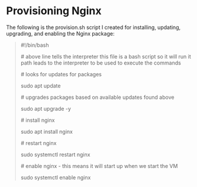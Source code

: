 # Provisioning Nginx

The following is the provision.sh script I created for installing, updating, upgrading, and enabling the Nginx package:

> \#!/bin/bash
>
>\# above line tells the interpreter this file is a bash script so it will run it path leads to the interpreter to be used to execute the commands
>
>\# looks for updates for packages
>
>sudo apt update
>
>\# upgrades packages based on available updates found above
>
>sudo apt upgrade -y
>
>\# install nginx
>
>sudo apt install nginx
>
>\# restart nginx
>
>sudo systemctl restart nginx
>
>\# enable nginx - this means it will start up when we start the VM
>
>sudo systemctl enable nginx

